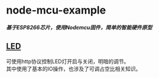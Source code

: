 # node-mcu-example

***基于ESP8266芯片，使用Nodemcu固件，简单的智能硬件原型***

## [LED](https://github.com/huanghyw/node-mcu-example/tree/master/LED)
可使用http协议控制LED灯开启与关闭，明暗的调节。  
其中使用了基本的IO操作，也涉及了可调占空比相关知识。
